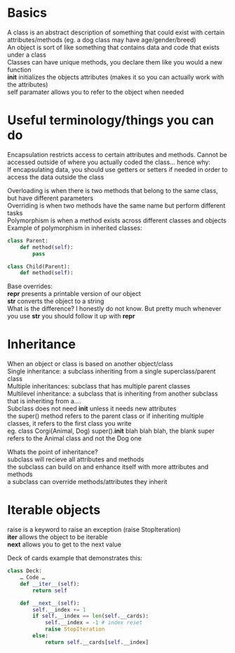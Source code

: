 # Basics
A class is an abstract description of something that could exist with certain attributes/methods (eg. a dog class may have age/gender/breed)  
An object is sort of like something that contains data and code that exists under a class  
Classes can have unique methods, you declare them like you would a new function   
__init__ initializes the objects attributes (makes it so you can actually work with the attributes)  
self paramater allows you to refer to the object when needed

# Useful terminology/things you can do
Encapsulation restricts access to certain attributes and methods. Cannot be accessed outside of where you actually coded the class... hence why:  
If encapsulating data, you should use getters or setters if needed in order to access the data outside the class

Overloading is when there is two methods that belong to the same class, but have different parameters    
Overriding is when two methods have the same name but perform different tasks  
Polymorphism is when a method exists across different classes and objects  
Example of polymorphism in inherited classes:
```python
class Parent:
	def method(self):
		pass

class Child(Parent):
	def method(self):
```
Base overrides:  
__repr__ presents a printable version of our object  
__str__ converts the object to a string  
What is the difference? I honestly do not know. But pretty much whenever you use __str__ you should follow it up with __repr__

# Inheritance  
When an object or class is based on another object/class  
Single inheritance: a subclass inheriting from a single superclass/parent class  
Multiple inheritances: subclass that has multiple parent classes  
Multilevel inheritance: a subclass that is inheriting from another subclass that is inheriting from a....  
Subclass does not need __init__ unless it needs new attributes  
the super() method refers to the parent class or if inheriting multiple classes, it refers to the first class you write  
eg. class Corgi(Animal, Dog)
super().__init__ blah blah blah, the blank super refers to the Animal class and not the Dog one

Whats the point of inheritance?    
subclass will recieve all attributes and methods  
the subclass can build on and enhance itself with more attributes and methods  
a subclass can override methods/attributes they inherit

# Iterable objects  
raise is a keyword to raise an exception (raise StopIteration)  
__iter__ allows the object to be iterable  
__next__ allows you to get to the next value 

Deck of cards example that demonstrates this:
```python
class Deck:
	… Code …
	def __iter__(self):
		return self

	def __next__(self):
		self.__index += 1
		if self.__index == len(self.__cards):
			self.__index = -1 # index reset
			raise StopIteration
		else:	
			return self.__cards[self.__index]

```
